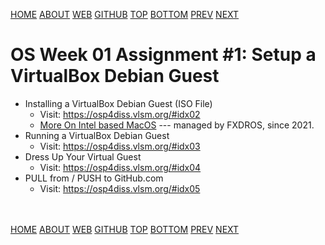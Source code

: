 ---
---
[HOME](index.md)
[ABOUT](README.md)
[WEB](https://osp4diss.vlsm.org/)
[GITHUB](https://github.com/os2xx/osp4diss/)
[TOP](#)
[BOTTOM](#endofpage)
[PREV](AOS.md#idx01)
[NEXT](W01-02.md)

# OS Week 01 Assignment #1: Setup a VirtualBox Debian Guest

* Installing a VirtualBox Debian Guest (ISO File)
  * Visit: <https://osp4diss.vlsm.org/#idx02>
  * [More On Intel based MacOS](https://fxdros.github.io/virtualbox-on-macos/)
  --- managed by FXDROS, since 2021.
* Running a VirtualBox Debian Guest
  * Visit: <https://osp4diss.vlsm.org/#idx03>
* Dress Up Your Virtual Guest
  * Visit: <https://osp4diss.vlsm.org/#idx04>
* PULL from / PUSH to GitHub.com
  * Visit: <https://osp4diss.vlsm.org/#idx05>

<br id="endofpage"><br>
[HOME](index.md)
[ABOUT](README.md)
[WEB](https://osp4diss.vlsm.org/)
[GITHUB](https://github.com/os2xx/osp4diss)
[TOP](#)
[BOTTOM](#endofpage)
[PREV](AOS.md#idx01)
[NEXT](W01-02.md)
<br>

